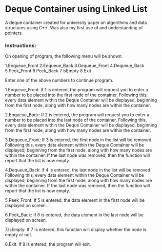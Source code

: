 # Deque Container using Linked List

A deque container created for university paper on algorithms and data structures using C++. Was also my first use of and understanding of pointers.


### Instructions:
On opening of program, the following menu will be shown:

1.Enqueue_Front 
2.Enqueue_Back 
3.Dequeue_Front 
4.Dequeue_Back 
5.Peek_Front 
6.Peek_Back 
7.IsEmpty 
8.Exit 

Enter one of the above numbers to continue program.

1.Enqueue_Front:
If 1 is entered, the program will request you to enter a number to be placed into the first node of the container.
Following this, every data element within the Deque Container will be displayed, beginning from the first node, along with how many nodes are within the container.

2.Enqueue_Back:
If 2 is entered, the program will request you to enter a number to be placed into the last node of the container.
Following this, every data element within the Deque Container will be displayed, beginning from the first node, along with how many nodes are within the container.

3.Dequeue_Front:
If 3 is entered, the first node in the list will be removed.
Following this, every data element within the Deque Container will be displayed, beginning from the first node, along with how many nodes are within the container.
If the last node was removed, then the function will report that the list is now empty.

4.Dequeue_Back:
If 4 is entered, the last node in the list will be removed.
Following this, every data element within the Deque Container will be displayed, beginning from the first node, along with how many nodes are within the container.
If the last node was removed, then the function will report that the list is now empty.

5.Peek_Front:
If 5 is entered, the data element in the first node will be displayed on screen.

6.Peek_Back:
If 6 is entered, the data element in the last node will be displayed on screen.

7.IsEmpty:
If 7 is entered, this function will display whether the node is empty or not.

8.Exit:
If 8 is entered, the program will exit.

